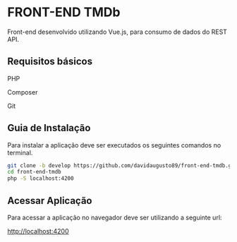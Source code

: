 # FRONT-END TMDb

Front-end desenvolvido utilizando Vue.js, para consumo de dados do REST API.

## Requisitos básicos

PHP

Composer

Git


## Guia de Instalação

Para instalar a aplicação deve ser executados os seguintes comandos no terminal.

```sh
git clone -b develop https://github.com/davidaugusto89/front-end-tmdb.git front-end-tmdb
cd front-end-tmdb
php -S localhost:4200
```
	
## Acessar Aplicação

Para acessar a aplicação no navegador deve ser utilizando a seguinte url:

[http://localhost:4200](http://localhost:4200)


